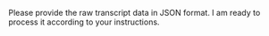 Please provide the raw transcript data in JSON format. I am ready to process it according to your instructions.